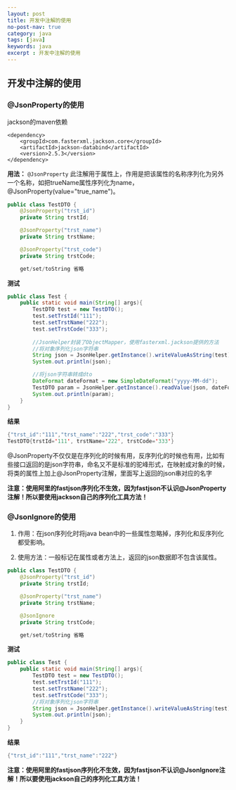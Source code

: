 ```yaml
---
layout: post
title: 开发中注解的使用
no-post-nav: true
category: java
tags: [java]
keywords: java
excerpt : 开发中注解的使用
---
```


## 开发中注解的使用

### @JsonProperty的使用

jackson的maven依赖

```
<dependency>
    <groupId>com.fasterxml.jackson.core</groupId>
    <artifactId>jackson-databind</artifactId>
    <version>2.5.3</version>
</dependency>
```

**用法：**
`@JsonProperty` 此注解用于属性上，作用是把该属性的名称序列化为另外一个名称，如把trueName属性序列化为name，@JsonProperty(value="true_name")。

``` java
public class TestDTO {
	@JsonProperty("trst_id")
	private String trstId;

	@JsonProperty("trst_name")
	private String trstName;

	@JsonProperty("trst_code")
	private String trstCode;

    get/set/toString 省略
```

**测试**
``` java
public class Test {
	public static void main(String[] args){
		TestDTO test = new TestDTO();
		test.setTrstId("111");
		test.setTrstName("222");
		test.setTrstCode("333");
		
		//JsonHelper封装了ObjectMapper，使用fasterxml.jackson提供的方法
		//将对象序列化json字符串
		String json = JsonHelper.getInstance().writeValueAsString(test);
		System.out.println(json);

		//将json字符串转成dto
		DateFormat dateFormat = new SimpleDateFormat("yyyy-MM-dd");
		TestDTO param = JsonHelper.getInstance().readValue(json, dateFormat, new TypeReference<TestDTO>() {});
		System.out.println(param);
	}
}
```

**结果**
``` java
{"trst_id":"111","trst_name":"222","trst_code":"333"}
TestDTO{trstId='111', trstName='222', trstCode='333'}
```

@JsonProperty不仅仅是在序列化的时候有用，反序列化的时候也有用，比如有些接口返回的是json字符串，命名又不是标准的驼峰形式，在映射成对象的时候，将类的属性上加上@JsonProperty注解，里面写上返回的json串对应的名字

**注意：使用阿里的fastjson序列化不生效，因为fastjson不认识@JsonProperty注解！所以要使用jackson自己的序列化工具方法！**

### @JsonIgnore的使用

1. 作用：在json序列化时将java bean中的一些属性忽略掉，序列化和反序列化都受影响。

2. 使用方法：一般标记在属性或者方法上，返回的json数据即不包含该属性。

``` java
public class TestDTO {
	@JsonProperty("trst_id")
	private String trstId;

	@JsonProperty("trst_name")
	private String trstName;

	@JsonIgnore
	private String trstCode;

    get/set/toString 省略
```
**测试**
``` java
public class Test {
	public static void main(String[] args){
		TestDTO test = new TestDTO();
        test.setTrstId("111");
        test.setTrstName("222");
        test.setTrstCode("333");
        //将对象序列化json字符串
        String json = JsonHelper.getInstance().writeValueAsString(test);
        System.out.println(json);
	}
}
```

**结果**
``` java
{"trst_id":"111","trst_name":"222"}
```

**注意：使用阿里的fastjson序列化不生效，因为fastjson不认识@JsonIgnore注解！所以要使用jackson自己的序列化工具方法！**